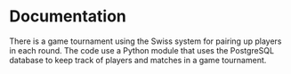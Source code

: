 Documentation
=============

There is a game tournament using the Swiss system for pairing up players in each round.
The code use a Python module that uses the PostgreSQL database to keep track of players 
and matches in a game tournament.


